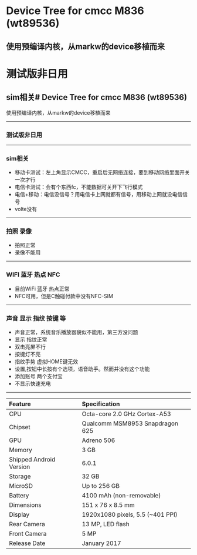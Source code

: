 # Device Tree for cmcc M836 (wt89536)
## 使用预编译内核，从markw的device移植而来

# 测试版非日用

## sim相关# Device Tree for cmcc M836 (wt89536)
使用预编译内核，从markw的device移植而来
***
### 测试版非日用
***
### sim相关
* 移动卡测试：左上角显示CMCC，重启后无网络连接，要到移动网络里面开关一次才行
* 电信卡测试：会有个东西fc，不能数据可关开下飞行模式
* 电信+移动：电信没信号？用电信卡上网就都有信号，用移动上网就没电信信号
* volte没有
***
### 拍照 录像
* 拍照正常
* 录像不能用
***
### WIFI 蓝牙 热点 NFC
* 目前WiFi 蓝牙 热点正常
* NFC可用，但是C触碰付款中没有NFC-SIM
***
### 声音 显示 指纹 按键 等
* 声音正常，系统音乐播放器貌似不能用，第三方没问题
* 显示 指纹正常
* 双击亮屏不行
* 按键灯不亮
* 指纹手势 虚拟HOME键无效
* 设置,按钮中长按有个选项，语音助手。然而并没有这个功能
* 添加账号 两个支付宝
* 不显示快速充电
***


| Feature                 | Specification                     |
| :---------------------- | :-------------------------------- |
| CPU                     | Octa-core 2.0 GHz Cortex-A53      |
| Chipset                 | Qualcomm MSM8953 Snapdragon 625   |
| GPU                     | Adreno 506                        |
| Memory                  | 3 GB                              |
| Shipped Android Version | 6.0.1                             |
| Storage                 | 32 GB                             |
| MicroSD                 | Up to 256 GB                      |
| Battery                 | 4100 mAh (non-removable)          |
| Dimensions              | 151 x 76 x 8.5 mm                 |
| Display                 | 1920x1080 pixels, 5.5 (~401 PPI)  |
| Rear Camera             | 13 MP, LED flash                  |
| Front Camera            | 5 MP                              |
| Release Date            | January 2017                      |

